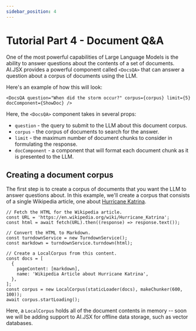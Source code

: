 ```yaml
---
sidebar_position: 4
---
```


# Tutorial Part 4 - Document Q&A

One of the most powerful capabilities of Large Language Models is the ability to
answer questions about the contents of a set of documents. AI.JSX provides a powerful
component called `<DocsQA>` that can answer a question about a corpus of documents
using the LLM.

Here's an example of how this will look:

```tsx filename="packages/tutorial/src/part4.tsx"
<DocsQA question="When did the storm occur?" corpus={corpus} limit={5} docComponent={ShowDoc} />
```

Here, the `<DocsQA>` component takes in several props:
* `question` - the query to submit to the LLM about this document corpus.
* `corpus` - the corpus of documents to search for the answer.
* `limit` - the maximum number of document chunks to consider in formulating the response.
* `docComponent` - a component that will format each document chunk as it is presented to the LLM.

## Creating a document corpus

The first step is to create a corpus of documents that you want the LLM to answer
questions about. In this example, we'll create a corpus that consists of a single
Wikipedia article, one about [Hurricane Katrina](https://en.wikipedia.org/wiki/Hurricane_Katrina).

```tsx filename="packages/tutorial/src/part4.tsx"
// Fetch the HTML for the Wikipedia article.
const URL = 'https://en.wikipedia.org/wiki/Hurricane_Katrina';
const html = await fetch(URL).then((response) => response.text());

// Convert the HTML to Markdown.
const turndownService = new TurndownService();
const markdown = turndownService.turndown(html);

// Create a LocalCorpus from this content.
const docs = [
  {
    pageContent: [markdown],
    name: 'Wikipedia Article about Hurricane Katrina',
  },
];
const corpus = new LocalCorpus(staticLoader(docs), makeChunker(600, 100));
await corpus.startLoading();
```

Here, a `LocalCorpus` holds all of the document contents in memory -- soon we will
be adding support to AI.JSX for offline data storage, such as vector databases.
